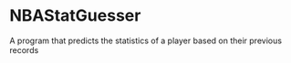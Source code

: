 # NBAStatGuesser
A program that predicts the statistics of a player based on their previous records

